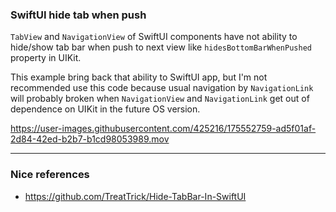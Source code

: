 ### SwiftUI hide tab when push

`TabView` and `NavigationView` of SwiftUI components have not ability to hide/show tab bar when push to next view like `hidesBottomBarWhenPushed` property in UIKit.

This example bring back that ability to SwiftUI app, but I'm not recommended use this code because usual navigation by `NavigationLink` will probably broken when `NavigationView` and `NavigationLink` get out of dependence on UIKit in the future OS version.

https://user-images.githubusercontent.com/425216/175552759-ad5f01af-2d84-42ed-b2b7-b1cd98053989.mov

----

### Nice references
- https://github.com/TreatTrick/Hide-TabBar-In-SwiftUI
